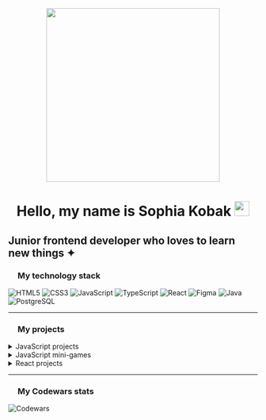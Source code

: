 <div id="header" align="center">
  <img src="https://media1.tenor.com/m/YUzRkMOL-3EAAAAd/programming-computer-frog.gif" width="350"/>
  <h1>
    Hello, my name is Sophia Kobak
    <img src="https://media4.giphy.com/media/v1.Y2lkPTc5MGI3NjExMzBoYnBicjl1ZXJsd3RkejFxMTAyOWVtcmh4YW5wenYxcDhxeXJ6cSZlcD12MV9pbnRlcm5hbF9naWZfYnlfaWQmY3Q9Zw/ENY5vJgJPEfG3Ym14H/giphy.gif" width="30px"/>
  </h1>
</div>
<h2>Junior frontend developer who loves to learn new things ✦︎</h2>

<h3>
    <img src="https://media2.giphy.com/media/v1.Y2lkPTc5MGI3NjExNHlnand2OHdpamo4MTd4dWhmOTA2ZGw3cTQ0Mjd4Zndpb245ODJiZiZlcD12MV9pbnRlcm5hbF9naWZfYnlfaWQmY3Q9cw/bEROEEk1isKitNJ6AY/giphy.gif" width="15px"/>
  My technology stack
</h3>

<p>
  <img src="https://img.shields.io/badge/HTML5-6A5ACD?style=for-the-badge&logo=html5&logoColor=white" alt="HTML5" />
  <img src="https://img.shields.io/badge/CSS3-7B68EE?style=for-the-badge&logo=css3&logoColor=white" alt="CSS3" />
  <img src="https://img.shields.io/badge/JavaScript-9370DB?style=for-the-badge&logo=javascript&logoColor=white" alt="JavaScript" />
  <img src="https://img.shields.io/badge/TypeScript-8A2BE2?style=for-the-badge&logo=typescript&logoColor=white" alt="TypeScript" />
  <img src="https://img.shields.io/badge/React-9B30FF?style=for-the-badge&logo=react&logoColor=white" alt="React" />
  <img src="https://img.shields.io/badge/Figma-DA70D6?style=for-the-badge&logo=figma&logoColor=white" alt="Figma" />
  <img src="https://img.shields.io/badge/Java-7B68EE?style=for-the-badge&logo=java&logoColor=white" alt="Java" />
  <img src="https://img.shields.io/badge/PostgreSQL-8A2BE2?style=for-the-badge&logo=postgresql&logoColor=white" alt="PostgreSQL" />

</p>


---

<h3>
    <img src="https://media2.giphy.com/media/v1.Y2lkPTc5MGI3NjExNHlnand2OHdpamo4MTd4dWhmOTA2ZGw3cTQ0Mjd4Zndpb245ODJiZiZlcD12MV9pbnRlcm5hbF9naWZfYnlfaWQmY3Q9cw/bEROEEk1isKitNJ6AY/giphy.gif" width="15px"/>
  My projects
</h3>
<details>
  <summary>JavaScript projects</summary>
  
* [ToDo App](https://github.com/kobak777/ToDo-app-js.git)
* [GitHub Users Search App](https://github.com/kobak777/Github-users-search-app.git)
* [Exchange Rates App](https://github.com/kobak777/Exchange-Rates-App.git)
* [WeatherApp](https://github.com/kobak777/WeatherApp.git)
</details>

<details>
  <summary>JavaScript mini-games</summary>
  
  * [Tic-tac-toe](https://github.com/kobak777/Tic-tac-toe-js.git)
</details>

<details>
  <summary>React projects</summary>
  
* [QRCodeApp](https://github.com/kobak777/QRCodeApp.git)
</details>

---

<h3>
    <img src="https://media2.giphy.com/media/v1.Y2lkPTc5MGI3NjExNHlnand2OHdpamo4MTd4dWhmOTA2ZGw3cTQ0Mjd4Zndpb245ODJiZiZlcD12MV9pbnRlcm5hbF9naWZfYnlfaWQmY3Q9cw/bEROEEk1isKitNJ6AY/giphy.gif" width="15px"/>
  My Codewars stats
</h3>

![Codewars](https://github.r2v.ch/codewars?user=SophiaKobak&theme=dark&top_languages=true)



